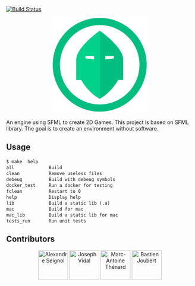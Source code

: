 [![Build Status](https://travis-ci.com/Solarius66/WardenEngine.svg?branch=master)](https://travis-ci.com/Solarius66/WardenEngine)
<p  align="center">
    <img  src=".icon/256x256.png"/>
</p>

An engine using SFML to create 2D Games.
This project is based on SFML library.
The goal is to create an environment without software.

## Usage
```console
$ make  help
all             Build
clean           Remove useless files
debeug          Build with debeug symbols
docker_test     Run a docker for testing
fclean          Restart to 0
help            Display help
lib             Build a static lib (.a)
mac             Build for mac
mac_lib         Build a static lib for mac
tests_run       Run unit tests
```

## Contributors
<div align="center"><a href="https://github.com/Solarius66"><img src="https://avatars2.githubusercontent.com/u/39523301?s=460&v=4" title="Alexandre Seignol" width="80" height="80"></a> <a href="https://github.com/JosephVidal"><img src="https://avatars0.githubusercontent.com/u/36889421?s=460&v=4" title="Joseph Vidal" width="80" height="80"></a> <a href="https://github.com/Marc-AntoineT"><img src="https://avatars0.githubusercontent.com/u/24611411?s=460&v=4" title="Marc-Antoine Thénard" width="80" height="80"></a> <a href="https://github.com/bastienJoubert"><img src="https://avatars0.githubusercontent.com/u/28900405?s=460&v=4" title="Bastien Joubert" width="80" height="80"></a></div>